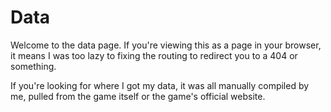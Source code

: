 # Data
Welcome to the data page. If you're viewing this as a page in your browser, it means I was too lazy to fixing the routing to redirect you to a 404 or something.

If you're looking for where I got my data, it was all manually compiled by me, pulled from the game itself or the game's official website.

